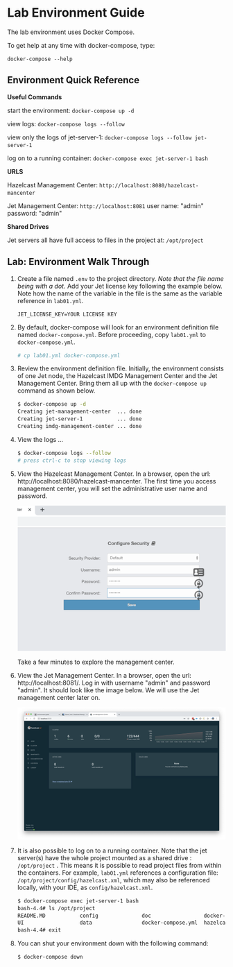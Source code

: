 # Lab Environment Guide

The lab environment uses Docker Compose.

To get help at any time with docker-compose, type:


```
docker-compose --help
```



## Environment Quick Reference

**Useful Commands**

start the environment: `docker-compose up -d`

view logs: `docker-compose logs --follow`

view only the logs of jet-server-1: `docker-compose logs --follow jet-server-1`

log on to a running container:  `docker-compose exec jet-server-1 bash`



**URLS**

Hazelcast Management Center: `http://localhost:8080/hazelcast-mancenter` 

Jet Management Center: `http://localhost:8081`  user name:  "admin" password:  "admin"



**Shared Drives**

Jet servers all have full access to files in the project at: `/opt/project`



## Lab: Environment Walk Through

1. Create a file named `.env` to the project directory.  *Note that the file name being with a dot.*  Add your Jet license key  following the example below.  Note how the name of the variable in the file is the same as the variable reference in `lab01.yml`.

   ```properties
   JET_LICENSE_KEY=YOUR LICENSE KEY
   ```

2. By default, docker-compose will look for an environment definition file named `docker-compose.yml`. Before proceeding, copy `lab01.yml` to `docker-compose.yml`. 

   ```bash
   # cp lab01.yml docker-compose.yml
   ```
   
   
   
3. Review the environment definition file.  Initially, the environment consists of one Jet node, the Hazelcast IMDG Management Center and the Jet Management Center.  Bring them all up with the `docker-compose up` command as shown below.

   ```bash
   $ docker-compose up -d
   Creating jet-management-center  ... done
   Creating jet-server-1           ... done
   Creating imdg-management-center ... done
   
   ```

4. View the logs ...

   ```bash
   $ docker-compose logs --follow
   # press ctrl-c to stop viewing logs
   ```

5. View the Hazelcast Management Center.  In a browser, open the url: http://localhost:8080/hazelcast-mancenter. The first time you access management center, you will set the administrative user name and password. 

   <img src="media/mancenter-login.png" alt="mc_login" style="zoom:50%;" />

   Take a few minutes to explore the management center.

6. View the Jet Management Center.  In a browser, open the url: http://localhost:8081/. Log in with username "admin" and password "admin".  It should look like the image below.  We will use the Jet management center later on.

   ![Jet Management Center](media/jet_mc.png)

7. It is also possible to log on to a running container.  Note that the jet server(s) have the whole project mounted as  a shared drive : `/opt/project` . This means it is possible to read project files from within the containers.  For example, `lab01.yml` references a configuration file: `/opt/project/config/hazelcast.xml`, which may also be referenced locally, with your IDE, as `config/hazelcast.xml`.

   ```bash
   $ docker-compose exec jet-server-1 bash
   bash-4.4# ls /opt/project
   README.MD           config              doc                 docker-images       hazelcast-server    pom.xml
   UI                  data                docker-compose.yml  hazelcast-client    mc-home
   bash-4.4# exit
   ```

   

8. You can shut your environment down with the following command:

   ```bash
   $ docker-compose down
   ```

   

